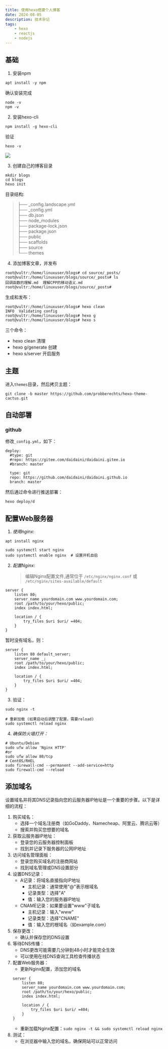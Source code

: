 ```yaml
---
title: 使用hexo搭建个人博客
date: 2024-08-05
description: 技术杂记
tags: 
    - hexo
    - reactjs
    - nodejs
---
```




## 基础
1. 安装npm
```shell
apt install -y npm
```
确认安装完成
```shell
node -v
npm -v
```

2. 安装hexo-cli 
```shell
npm install -g hexo-cli
```
验证
```shell
hexo -v
```
![](/static/blog_pics/hexo.svg)

3. 创建自己的博客目录
```shell
mkdir blogs
cd blogs
hexo init
```

目录结构:
> ├── _config.landscape.yml  
> ├── _config.yml  
> ├── db.json  
> ├── node_modules  
> ├── package-lock.json  
> ├── package.json  
> ├── public  
> ├── scaffolds  
> ├── source  
> └── themes  


4. 添加博客文章，并发布
```shell
root@vultr:/home/linuxuser/blogs# cd source/_posts/
root@vultr:/home/linuxuser/blogs/source/_posts# ls
回调函数的理解.md  理解CPP的移动语义.md
root@vultr:/home/linuxuser/blogs/source/_posts# 
```

生成和发布：
```shell
root@vultr:/home/linuxuser/blogs# hexo clean
INFO  Validating config
root@vultr:/home/linuxuser/blogs# hexo g
root@vultr:/home/linuxuser/blogs# hexo s
```
三个命令：
- hexo clean    清理
- hexo g/generate 创建
- hexo s/server  开启服务

## 主题
进入`themes`目录，然后拷贝主题：
```shell
git clone -b master https://github.com/probberechts/hexo-theme-cactus.git
```


## 自动部署
### github
修改`_config.yml`，如下：
```shell
deploy:
  #type: git
  #repo: https://gitee.com/daidaini/daidaini.gitee.io
  #branch: master

  type: git
  repo: https://github.com/daidaini/daidaini.github.io
  branch: master
```

然后通过命令进行推送部署：
```shell
hexo deploy/d
```

## 配置Web服务器
1. _使用nginx_:
```shell
apt install nginx
```

```shell
sudo systemctl start nginx
sudo systemctl enable nginx  # 设置开机自启
```
2. _配置Nginx_:
	> 编辑Nginx配置文件,通常位于 `/etc/nginx/nginx.conf` 或 `/etc/nginx/sites-available/default`
```shell
server {
    listen 80;
    server_name yourdomain.com www.yourdomain.com;
    root /path/to/your/hexo/public;
    index index.html;

    location / {
        try_files $uri $uri/ =404;
    }
}
```
暂时没有域名，则：
```shell
server {
    listen 80 default_server;
    server_name _;
    root /path/to/your/hexo/public;
    index index.html;
    
    location / {
        try_files $uri $uri/ =404;
    }
}
```
3. 验证：
```shell
sudo nginx -t

# 重新加载 (如果启动后调整了配置，需要reload)
sudo systemctl reload nginx
```

4. _确保防火墙打开：_
```shell
# Ubuntu/Debian
sudo ufw allow 'Nginx HTTP'
#or 
sudo ufw allow 80/tcp
# CentOS/RHEL
sudo firewall-cmd --permanent --add-service=http
sudo firewall-cmd --reload
```

## 添加域名
设置域名并将其DNS记录指向您的云服务器IP地址是一个重要的步骤。以下是详细的流程：

1. 购买域名：
    - 选择一个域名注册商（如GoDaddy、Namecheap、阿里云、腾讯云等）
    - 搜索并购买您想要的域名
2. 获取云服务器IP地址：
    - 登录您的云服务器控制面板
    - 找到并记录下服务器的公网IP地址
3. 访问域名管理面板：
    - 登录您购买域名的注册商网站
    - 找到域名管理或DNS设置部分
4. 设置DNS记录：
    - A记录：将域名直接指向IP地址
        - 主机记录：通常使用"@"表示根域名
        - 记录类型：选择"A"
        - 值：输入您的服务器IP地址
    - CNAME记录：如果要设置"www"子域名
        - 主机记录：输入"www"
        - 记录类型：选择"CNAME"
        - 值：输入您的根域名（如example.com）
5. 保存更改：
    - 确认并保存您的DNS设置
6. 等待DNS传播：
    - DNS更改可能需要几分钟到48小时才能完全生效
    - 可以使用在线DNS查询工具检查传播状态
7. 配置Web服务器：
    - 更新Nginx配置，添加您的域名
    ```nginx
    server {     
	    listen 80;    
	    server_name yourdomain.com www.yourdomain.com;    
	    root /path/to/your/hexo/public;    
	    index index.html;     
	    
	    location / {        
		    try_files $uri $uri/ =404;    
		} 
	}
	```
    - 重新加载Nginx配置：`sudo nginx -t && sudo systemctl reload nginx`
8. 测试：
    - 在浏览器中输入您的域名，确保网站可以正常访问

